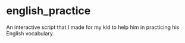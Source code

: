 # english_practice
An interactive script that I made for my kid to help him in practicing his English vocabulary.
